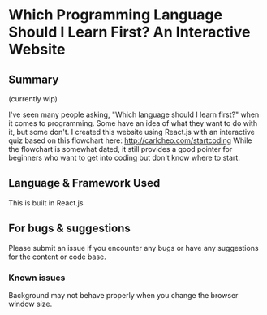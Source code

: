 # Which Programming Language Should I Learn First? An Interactive Website

## Summary
(currently wip)

I've seen many people asking, "Which language should I learn first?" when it comes to programming. Some have an idea of what they want to do with it, but some don't.
I created this website using React.js with an interactive quiz based on this flowchart here: http://carlcheo.com/startcoding
While the flowchart is somewhat dated, it still provides a good pointer for beginners who want to get into coding but don't know where to start. 

## Language & Framework Used
This is built in React.js

## For bugs & suggestions
Please submit an issue if you encounter any bugs or have any suggestions for the content or code base.
### Known issues
Background may not behave properly when you change the browser window size.